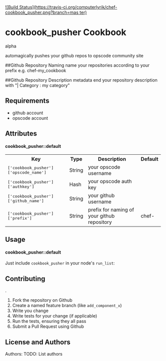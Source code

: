 [![Build Status](https://travis-ci.org/computerlyrik/chef-cookbook_pusher.png?branch=mas
ter)](https://travis-ci.org/computerlyrik/chef-cookbook_pusher)

cookbook_pusher Cookbook
===============

alpha 

automagically pushes your github repos to opscode community site

##Github Repository Naming
name your repositories according to your prefix 
e.g. chef-my_cookbook

##Github Repository Description metadata
end your repository description with "| Category : my category"

Requirements
------------

* github account
* opscode account


Attributes
----------
#### cookbook_pusher::default
<table>
  <tr>
    <th>Key</th>
    <th>Type</th>
    <th>Description</th>
    <th>Default</th>
  </tr>
  <tr>
    <td><tt>['cookbook_pusher']['opscode_name']</tt></td>
    <td>String</td>
    <td>your opscode username</td>
    <td></td>
  </tr>
  <td><tt>['cookbook_pusher']['authkey']</tt></td>
    <td>Hash</td>
    <td>your opscode auth key</td>
    <td></td>
  </tr>
  <tr>
    <td><tt>['cookbook_pusher']['github_name']</tt></td>
    <td>String</td>
    <td>your github username</td>
    <td></td>
  </tr>
  <tr>
    <td><tt>['cookbook_pusher']['prefix']</tt></td>
    <td>String</td>
    <td>prefix for naming of your github repository</td>
    <td>chef-</td>
  </tr>
  <tr>
</table>

Usage
-----
#### cookbook_pusher::default

Just include `cookbook_pusher` in your node's `run_list`:


Contributing
------------
.
1. Fork the repository on Github
2. Create a named feature branch (like `add_component_x`)
3. Write you change
4. Write tests for your change (if applicable)
5. Run the tests, ensuring they all pass
6. Submit a Pull Request using Github

License and Authors
-------------------
Authors: TODO: List authors
